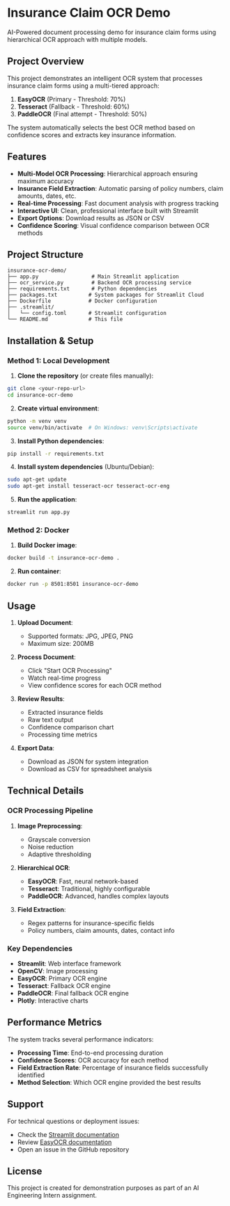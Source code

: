 # Insurance Claim OCR Demo

AI-Powered document processing demo for insurance claim forms using hierarchical OCR approach with multiple models.

## Project Overview

This project demonstrates an intelligent OCR system that processes insurance claim forms using a multi-tiered approach:

1. **EasyOCR** (Primary - Threshold: 70%)
2. **Tesseract** (Fallback - Threshold: 60%)
3. **PaddleOCR** (Final attempt - Threshold: 50%)

The system automatically selects the best OCR method based on confidence scores and extracts key insurance information.

## Features

- **Multi-Model OCR Processing**: Hierarchical approach ensuring maximum accuracy
- **Insurance Field Extraction**: Automatic parsing of policy numbers, claim amounts, dates, etc.
- **Real-time Processing**: Fast document analysis with progress tracking
- **Interactive UI**: Clean, professional interface built with Streamlit
- **Export Options**: Download results as JSON or CSV
- **Confidence Scoring**: Visual confidence comparison between OCR methods

## Project Structure

```
insurance-ocr-demo/
├── app.py                 # Main Streamlit application
├── ocr_service.py         # Backend OCR processing service
├── requirements.txt       # Python dependencies
├── packages.txt          # System packages for Streamlit Cloud
├── Dockerfile            # Docker configuration
├── .streamlit/
│   └── config.toml       # Streamlit configuration
└── README.md             # This file
```

## Installation & Setup

### Method 1: Local Development

1. **Clone the repository** (or create files manually):
```bash
git clone <your-repo-url>
cd insurance-ocr-demo
```

2. **Create virtual environment**:
```bash
python -m venv venv
source venv/bin/activate  # On Windows: venv\Scripts\activate
```

3. **Install Python dependencies**:
```bash
pip install -r requirements.txt
```

4. **Install system dependencies** (Ubuntu/Debian):
```bash
sudo apt-get update
sudo apt-get install tesseract-ocr tesseract-ocr-eng
```

5. **Run the application**:
```bash
streamlit run app.py
```

### Method 2: Docker

1. **Build Docker image**:
```bash
docker build -t insurance-ocr-demo .
```

2. **Run container**:
```bash
docker run -p 8501:8501 insurance-ocr-demo
```

## Usage

1. **Upload Document**: 
   - Supported formats: JPG, JPEG, PNG
   - Maximum size: 200MB

2. **Process Document**:
   - Click "Start OCR Processing"
   - Watch real-time progress
   - View confidence scores for each OCR method

3. **Review Results**:
   - Extracted insurance fields
   - Raw text output
   - Confidence comparison chart
   - Processing time metrics

4. **Export Data**:
   - Download as JSON for system integration
   - Download as CSV for spreadsheet analysis

## Technical Details

### OCR Processing Pipeline

1. **Image Preprocessing**:
   - Grayscale conversion
   - Noise reduction
   - Adaptive thresholding

2. **Hierarchical OCR**:
   - **EasyOCR**: Fast, neural network-based
   - **Tesseract**: Traditional, highly configurable
   - **PaddleOCR**: Advanced, handles complex layouts

3. **Field Extraction**:
   - Regex patterns for insurance-specific fields
   - Policy numbers, claim amounts, dates, contact info

### Key Dependencies

- **Streamlit**: Web interface framework
- **OpenCV**: Image processing
- **EasyOCR**: Primary OCR engine
- **Tesseract**: Fallback OCR engine
- **PaddleOCR**: Final fallback OCR engine
- **Plotly**: Interactive charts

## Performance Metrics

The system tracks several performance indicators:
- **Processing Time**: End-to-end processing duration
- **Confidence Scores**: OCR accuracy for each method
- **Field Extraction Rate**: Percentage of insurance fields successfully identified
- **Method Selection**: Which OCR engine provided the best results

## Support

For technical questions or deployment issues:
- Check the [Streamlit documentation](https://docs.streamlit.io)
- Review [EasyOCR documentation](https://github.com/JaidedAI/EasyOCR)
- Open an issue in the GitHub repository

## License

This project is created for demonstration purposes as part of an AI Engineering Intern assignment.